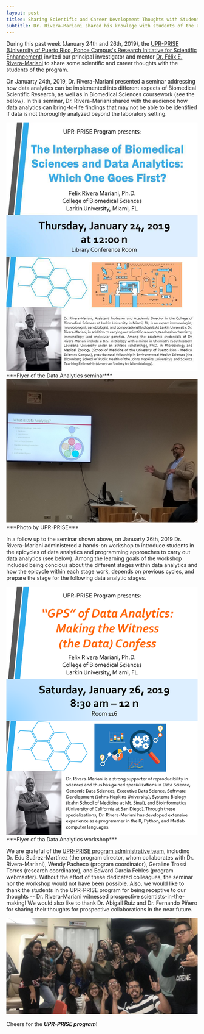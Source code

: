 ```yaml
---
layout: post
titlee: Sharing Scientific and Career Development Thoughts with Students at the UPR
subtitle: Dr. Rivera-Mariani shared his knowlege with students of the UPR-Poncee
---
```


During this past week (January 24th and 26th, 2019), the <a href="http://prise.uprp.edu" target="_blank">UPR-PRISE (University of Puerto Rico, Ponce Campus's Research Initiative for Scientific Enhancement)</a> invited our principal investigator and mentor <a href="https://www.riplrt.com/members/#Dr.%20Félix%20E.%20Rivera-Mariani" target="_blank">Dr. Félix E. Rivera-Mariani</a> to share some scientific and career thoughts with the students of the program. 

On Januarty 24th, 2019, Dr. Rivera-Mariani presented a seminar addressing how data analytics can be implemented into different aspects of Biomedical Scientific Research, as well as in Biomedical Sciences coursework (see the below). In this seminar, Dr. Rivera-Mariani shared with the audience how data analytics can bring-to-life findings that may not be able to be identified if data is not thoroughly analyzed beyond the laboratory setting. 

<img src="/img/Flyer_Seminar_UPR-PRISE_Jan_24_Felix_Rivera.png" alt="Data Analytics Seminar Flyer" class="inline"/>
***Flyer of the Data Analytics seminar***

<img src="/img/seminar-presentation.jpg" alt="Dr. Rivera-Mariani during the seminar" class="inline"/>
***Photo by UPR-PRISE***

In a follow up to the seminar shown above, on Januarty 26th, 2019 Dr. Rivera-Mariani administered a hands-on workshop to introduce students in the epicycles of data analytics and programming approaches to carry out data analytics (see below). Among the learning goals of the workshop included being concious about the different stages within data analytics and how the epicycle within each stage work, depends on previous cycles, and prepare the stage for the following data analytic stages. 

<img src="/img/Flyer_Workshop_UPR-PRISE_Jan_26_Felix_Rivera.png" alt="Beyond My Medical Training" class="inline"/>
***Flyer of tha Data Analytics workshop***

We are grateful of the <a href="http://prise.uprp.edu/prise-key-personnel-staff-and-students/administrative-personnel-2/" target="_blank">UPR-PRISE program administrative team</a>, including Dr. Edu Suárez-Martínez (the program director, whom collaborates with Dr. Rivera-Mariani), Wendy Pacheco (program coordinator), Geraline Trossi Torres (research coordinator), and Edward Garcia Febles (program webmaster). Without the effort of these dedicated colleagues, the seminar nor the workshop would not have been possible. Also, we would like to thank the students in the UPR-PRISE program for being receptive to our thoughts -- Dr. Rivera-Mariani witnessed prospective scientists-in-the-making! We would also like to thank Dr. Abigail Ruiz and Dr. Fernando Piñero for sharing their thoughts for prospective collaborations in the near future. 

<img src="/img/with-upr-prise.jpg" alt="With the UPR-PRISE program" class="inline"/>



Cheers for the ***UPR-PRISE program***!
